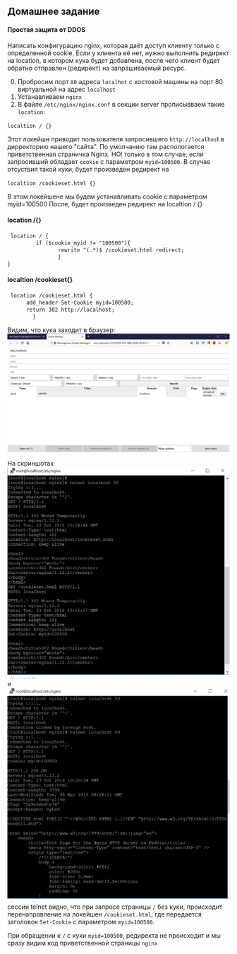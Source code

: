 ## Домашнее задание
#### Простая защита от DDOS
Написать конфигурацию nginx, которая даёт доступ клиенту только с определенной cookie.
Если у клиента её нет, нужно выполнить редирект на location, в котором кука будет добавлена, после чего клиент будет обратно отправлен (редирект) на запрашиваемый ресурс.

0. Пробросим порт `80` адреса `localhot` с хостовой машины на порт 80 виртуальной на адрес `localhost` 
1. Устанавливаем `nginx`
2. В файле `/etc/nginx/nginx.conf` в секции server прописывваем такие `location`:

`localtion / {} `

Этот локейшн приводит пользователя запросившего `http://localhos`t в дирректорию нашего "сайта". По умолчанию там распологается приветственная страничка Nginx. НО! только в том случае, если запросивший обладает `cookie` c параметром `myid=100500`. В случае отсуствия такой куки, будет произведен редирект на 

`localtion /cookieset.html {}`

В этом локейшене мы будем устанавливать сookie с параметром myid=100500
После, будет произведен редирект на localtion / {}

#### location /{}
```
 location / {
         if ($cookie_myid != "100500"){
                rewrite ^(.*)$ /cookieset.html redirect;
                }
}
```

#### localtion /cookieset{}
```
 location /cookieset.html {
      add_header Set-Cookie myid=100500;
      return 302 http://localhost; 
        }
```

Видим, что кука заходит в браузер:
![](https://github.com/bootcd/Otus-linux-homework/blob/web/3.jpg)


На скриншотах ![1](https://github.com/bootcd/Otus-linux-homework/blob/web/1.JPG) и ![2](https://github.com/bootcd/Otus-linux-homework/blob/web/2.JPG) сессии telnet видно, что при запросе страницы `/` без куки, происходит перенаправление на локейшен `/cookieset.html`, где передается заголовок `Set-Cookie` c параметром `myid=100500`.

При обращении к `/` c куки `myid=100500`, редиректа не происходит и мы сразу видим код приветственной страницы `nginx`
